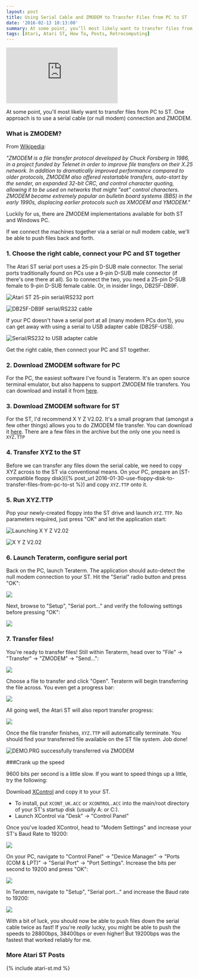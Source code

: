 ```yaml
---
layout: post
title: Using Serial Cable and ZMODEM to Transfer Files from PC to ST
date: '2016-02-13 10:13:00'
summary: At some point, you’ll most likely want to transfer files from PC to ST. One approach is to use a serial cable (or null modem) connection and ZMODEM ...
tags: [Atari, Atari ST, How To, Posts, Retrocomputing]
---
```


<div class="youtube-container">
<iframe src="https://www.youtube.com/embed/ofhKCXVbu-0?rel=0" 
frameborder="0" allowfullscreen class="youtube-video"></iframe>
</div> 

At some point, you'll most likely want to transfer files from PC to ST. One approach is to use a serial cable (or null modem) connection and ZMODEM.

### What is ZMODEM?

From <a href="https://en.wikipedia.org/wiki/Main_Page" target="_blank">Wikipedia</a>:

*"ZMODEM is a file transfer protocol developed by Chuck Forsberg in 1986, in a project funded by Telenet in order to improve file transfers on their X.25 network. In addition to dramatically improved performance compared to older protocols, ZMODEM also offered restartable transfers, auto-start by the sender, an expanded 32-bit CRC, and control character quoting, allowing it to be used on networks that might "eat" control characters. ZMODEM became extremely popular on bulletin board systems (BBS) in the early 1990s, displacing earlier protocols such as XMODEM and YMODEM."*

Luckily for us, there are ZMODEM implementations available for both ST and Windows PC.

If we connect the machines together via a serial or null modem cable, we'll be able to push files back and forth.

### 1. Choose the right cable, connect your PC and ST together

The Atari ST serial port uses a 25-pin D-SUB male connector. The serial ports traditionally found on PCs use a 9-pin D-SUB male connector (if there's one there at all). So to connect the two, you need a 25-pin D-SUB female to 9-pin D-SUB female cable. Or, in insider lingo, DB25F-DB9F.

![](/img/posts/atari_st_rs232_serial_port_25pin_db25.jpg "Atari ST 25-pin serial/RS232 port")

![](/img/posts/atari_st_rs232_serial_cable_db25f-db9f.jpg "DB25F-DB9F serial/RS232 cable")

If your PC doesn't have a serial port at all (many modern PCs don't), you can get away with using a serial to USB adapter cable (DB25F-USB).

![](/img/posts/atari_st_rs232_serial_to_usb_adapter.jpg "Serial/RS232 to USB adapter cable")

Get the right cable, then connect your PC and ST together.

### 2. Download ZMODEM software for PC

For the PC, the easiest software I've found is Teraterm. It's an open source terminal emulator, but also happens to support ZMODEM file transfers. You can download and install it from <a href="https://en.osdn.jp/projects/ttssh2/" target="_blank">here</a>.

### 3. Download ZMODEM software for ST

For the ST, I'd recommend X Y Z V2.02. It's a small program that (amongst a few other things) allows you to do ZMODEM file transfer. You can download it <a href="http://www.chebucto.ns.ca/Services/PDA/AtariSTComm.shtml" target="_blank">here</a>. There are a few files in the archive but the only one you need is <code>XYZ.TTP</code>

### 4. Transfer XYZ to the ST

Before we can transfer any files down the serial cable, we need to copy XYZ across to the ST via conventional means. On your PC, prepare an [ST-compatible floppy disk]({% post_url 2016-01-30-use-floppy-disk-to-transfer-files-from-pc-to-st %}) and copy <code>XYZ.TTP</code> onto it.

### 5. Run XYZ.TTP

Pop your newly-created floppy into the ST drive and launch <code>XYZ.TTP</code>. No parameters required, just press "OK" and let the application start:

![](/img/posts/atari_st_launch_xyz_zmodem.gif "Launching X Y Z V2.02")

![](/img/posts/atari_st_xyz_zmodem.png "X Y Z V2.02")

### 6. Launch Teraterm, configure serial port

Back on the PC, launch Teraterm. The application should auto-detect the null modem connection to your ST. Hit the "Serial" radio button and press "OK":

![](/img/posts/teraterm_serial_port.png)

Next, browse to "Setup", "Serial port..." and verify the following settings before pressing "OK":

![](/img/posts/teraterm_serial_port_config.png)

### 7. Transfer files! 

You're ready to transfer files! Still within Teraterm, head over to "File" -> "Transfer" -> "ZMODEM" -> "Send...":

![](/img/posts/teraterm_zmodem_transfer.png)

Choose a file to transfer and click "Open". Teraterm will begin transferring the file across. You even get a progress bar:

![](/img/posts/teraterm_file_transfer.png)

All going well, the Atari ST will also report transfer progress:

![](/img/posts/atari_st_xyz_file_transfer.png)

Once the file transfer finishes, <code>XYZ.TTP</code> will automatically terminate. You should find your transferred file available on the ST file system. Job done!

![](/img/posts/atari_st_zmodem_transferred_file.png "DEMO.PRG successfully transferred via ZMODEM")

###Crank up the speed

9600 bits per second is a little slow. If you want to speed things up a little, try the following:

Download <a href="https://sites.google.com/site/stessential/control-panel-replacements/xcontrol" target="_blank">XControl</a> and copy it to your ST.

* To install, put <code>XCONT_UK.ACC</code> or <code>XCONTROL.ACC</code> into the main/root directory of your ST's startup disk (usually A: or C:).
* Launch XControl via "Desk" -> "Control Panel"

Once you've loaded XControl, head to "Modem Settings" and increase your ST's Baud Rate to 19200:

![](/img/posts/atari_st_xcontrol_19200_baud.png)

On your PC, navigate to "Control Panel" -> "Device Manager" -> "Ports (COM & LPT)" -> "Serial Port" -> "Port Settings". Increase the bits per second to 19200 and press "OK":

![](/img/posts/device_manager_com_port_settings.png)
 
In Teraterm, navigate to "Setup", "Serial port..." and increase the Baud rate to 19200:
 
![](/img/posts/teraterm_serial_port_19200.png)

With a bit of luck, you should now be able to push files down the serial cable twice as fast! If you're *really* lucky, you might be able to push the speeds to 28800bps, 38400bps or even higher! But 19200bps was the fastest that worked reliably for me.

### More Atari ST Posts
 
{% include atari-st.md %}